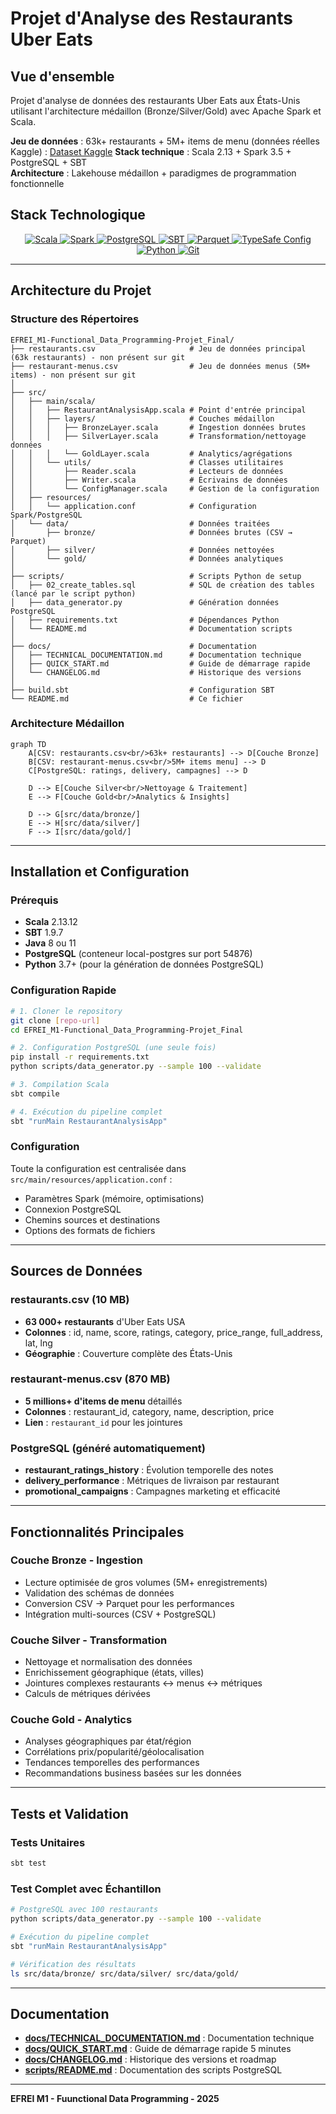 # Projet d'Analyse des Restaurants Uber Eats

## Vue d'ensemble

Projet d'analyse de données des restaurants Uber Eats aux États-Unis utilisant l'architecture médaillon (Bronze/Silver/Gold) avec Apache Spark et Scala.

**Jeu de données** : 63k+ restaurants + 5M+ items de menu (données réelles Kaggle) : [Dataset Kaggle](https://www.kaggle.com/datasets/ahmedshahriarsakib/uber-eats-usa-restaurants-menus/data) 
**Stack technique** : Scala 2.13 + Spark 3.5 + PostgreSQL + SBT  
**Architecture** : Lakehouse médaillon + paradigmes de programmation fonctionnelle

## Stack Technologique

<div align="center">

<a href="https://scala-lang.org/">
  <img src="https://img.shields.io/badge/Language-Scala%202.13-red?logo=scala&style=for-the-badge" alt="Scala"/>
</a>
<a href="https://spark.apache.org/">
  <img src="https://img.shields.io/badge/Processing-Spark%203.5-orange?logo=apache-spark&style=for-the-badge" alt="Spark"/>
</a>
<a href="https://www.postgresql.org/">
  <img src="https://img.shields.io/badge/Database-PostgreSQL-blue?logo=postgresql&style=for-the-badge" alt="PostgreSQL"/>
</a>
<a href="https://www.scala-sbt.org/">
  <img src="https://img.shields.io/badge/Build-SBT-darkgreen?style=for-the-badge" alt="SBT"/>
</a>

<a href="https://parquet.apache.org/">
  <img src="https://img.shields.io/badge/Format-Parquet-blue?style=for-the-badge" alt="Parquet"/>
</a>
<a href="https://github.com/lightbend/config">
  <img src="https://img.shields.io/badge/Config-TypeSafe-purple?style=for-the-badge" alt="TypeSafe Config"/>
</a>
<a href="https://www.python.org/">
  <img src="https://img.shields.io/badge/Scripts-Python%203.7+-yellow?logo=python&style=for-the-badge" alt="Python"/>
</a>
<a href="https://git-scm.com/">
  <img src="https://img.shields.io/badge/VCS-Git-black?logo=git&style=for-the-badge" alt="Git"/>
</a>

</div>

---

## Architecture du Projet

### Structure des Répertoires
```
EFREI_M1-Functional_Data_Programming-Projet_Final/
├── restaurants.csv                     # Jeu de données principal (63k restaurants) - non présent sur git
├── restaurant-menus.csv                # Jeu de données menus (5M+ items) - non présent sur git
│
├── src/
│   ├── main/scala/
│   │   ├── RestaurantAnalysisApp.scala # Point d'entrée principal
│   │   ├── layers/                     # Couches médaillon
│   │   │   ├── BronzeLayer.scala       # Ingestion données brutes
│   │   │   ├── SilverLayer.scala       # Transformation/nettoyage données
│   │   │   └── GoldLayer.scala         # Analytics/agrégations
│   │   └── utils/                      # Classes utilitaires
│   │       ├── Reader.scala            # Lecteurs de données 
│   │       ├── Writer.scala            # Écrivains de données
│   │       └── ConfigManager.scala     # Gestion de la configuration
│   ├── resources/
│   │   └── application.conf            # Configuration Spark/PostgreSQL
│   └── data/                           # Données traitées
│       ├── bronze/                     # Données brutes (CSV → Parquet)
│       ├── silver/                     # Données nettoyées
│       └── gold/                       # Données analytiques
│
├── scripts/                            # Scripts Python de setup
│   ├── 02_create_tables.sql            # SQL de création des tables (lancé par le script python)
│   ├── data_generator.py               # Génération données PostgreSQL
│   ├── requirements.txt                # Dépendances Python
│   └── README.md                       # Documentation scripts
│
├── docs/                               # Documentation
│   ├── TECHNICAL_DOCUMENTATION.md      # Documentation technique
│   ├── QUICK_START.md                  # Guide de démarrage rapide
│   └── CHANGELOG.md                    # Historique des versions
│
├── build.sbt                           # Configuration SBT
└── README.md                           # Ce fichier
```

### Architecture Médaillon

```mermaid
graph TD
    A[CSV: restaurants.csv<br/>63k+ restaurants] --> D[Couche Bronze]
    B[CSV: restaurant-menus.csv<br/>5M+ items menu] --> D
    C[PostgreSQL: ratings, delivery, campagnes] --> D
    
    D --> E[Couche Silver<br/>Nettoyage & Traitement]
    E --> F[Couche Gold<br/>Analytics & Insights]
    
    D --> G[src/data/bronze/]
    E --> H[src/data/silver/]
    F --> I[src/data/gold/]
```

---

## Installation et Configuration

### Prérequis
- **Scala** 2.13.12
- **SBT** 1.9.7  
- **Java** 8 ou 11
- **PostgreSQL** (conteneur local-postgres sur port 54876)
- **Python** 3.7+ (pour la génération de données PostgreSQL)

### Configuration Rapide
```bash
# 1. Cloner le repository
git clone [repo-url]
cd EFREI_M1-Functional_Data_Programming-Projet_Final

# 2. Configuration PostgreSQL (une seule fois)
pip install -r requirements.txt
python scripts/data_generator.py --sample 100 --validate

# 3. Compilation Scala
sbt compile

# 4. Exécution du pipeline complet
sbt "runMain RestaurantAnalysisApp"
```

### Configuration
Toute la configuration est centralisée dans `src/main/resources/application.conf` :
- Paramètres Spark (mémoire, optimisations)
- Connexion PostgreSQL 
- Chemins sources et destinations
- Options des formats de fichiers

---

## Sources de Données

### restaurants.csv (10 MB)
- **63 000+ restaurants** d'Uber Eats USA
- **Colonnes** : id, name, score, ratings, category, price_range, full_address, lat, lng
- **Géographie** : Couverture complète des États-Unis

### restaurant-menus.csv (870 MB)
- **5 millions+ d'items de menu** détaillés
- **Colonnes** : restaurant_id, category, name, description, price
- **Lien** : `restaurant_id` pour les jointures

### PostgreSQL (généré automatiquement)
- **restaurant_ratings_history** : Évolution temporelle des notes
- **delivery_performance** : Métriques de livraison par restaurant
- **promotional_campaigns** : Campagnes marketing et efficacité

---

## Fonctionnalités Principales

### Couche Bronze - Ingestion
- Lecture optimisée de gros volumes (5M+ enregistrements)
- Validation des schémas de données
- Conversion CSV → Parquet pour les performances
- Intégration multi-sources (CSV + PostgreSQL)

### Couche Silver - Transformation
- Nettoyage et normalisation des données
- Enrichissement géographique (états, villes)
- Jointures complexes restaurants ↔ menus ↔ métriques
- Calculs de métriques dérivées

### Couche Gold - Analytics
- Analyses géographiques par état/région
- Corrélations prix/popularité/géolocalisation
- Tendances temporelles des performances
- Recommandations business basées sur les données

---

## Tests et Validation

### Tests Unitaires
```bash
sbt test
```

### Test Complet avec Échantillon
```bash
# PostgreSQL avec 100 restaurants
python scripts/data_generator.py --sample 100 --validate

# Exécution du pipeline complet
sbt "runMain RestaurantAnalysisApp"

# Vérification des résultats
ls src/data/bronze/ src/data/silver/ src/data/gold/
```

---

## Documentation

- **[docs/TECHNICAL_DOCUMENTATION.md](docs/TECHNICAL_DOCUMENTATION.md)** : Documentation technique
- **[docs/QUICK_START.md](docs/QUICK_START.md)** : Guide de démarrage rapide 5 minutes
- **[docs/CHANGELOG.md](docs/CHANGELOG.md)** : Historique des versions et roadmap
- **[scripts/README.md](scripts/README.md)** : Documentation des scripts PostgreSQL

---

**EFREI M1 - Fuunctional Data Programming - 2025**

